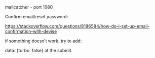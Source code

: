 mailcatcher - port 1080

Confirm email/reset password:

https://stackoverflow.com/questions/8186584/how-do-i-set-up-email-confirmation-with-devise

if something doesn't work, try to add:

data: {turbo: false} at the submit.
